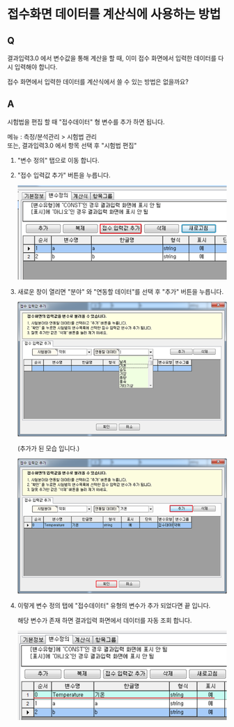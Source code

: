 # 접수화면 데이터를 계산식에 사용하는 방법

## Q

결과입력3.0 에서 변수값을 통해 계산을 할 때, 이미 접수 화면에서 입력한 데이터를 다시 입력해야 합니다.

접수 화면에서 입력한 데이터를 계산식에서 쓸 수 있는 방법은 없을까요?

## A

시험법을 편집 할 때 "접수데이터" 형 변수를 추가 하면 됩니다.

메뉴 : 측정/분석관리 &gt; 시험법 관리  
또는, 결과입력3.0 에서 항목 선택 후 "시험법 편집"

1. "변수 정의" 탭으로 이동 합니다.  
2. "접수 입력값 추가" 버튼을 누릅니다.  

   ![](../../.gitbook/assets/01-_613.png)

3. 새로운 창이 열리면 "분야" 와 "연동할 데이터"를 선택 후 "추가" 버튼을 누릅니다.  

   ![](../../.gitbook/assets/02-_614.png)

   \(추가가 된 모습 입니다.\)  

   ![](../../.gitbook/assets/03-_615.png)

4. 이렇게 변수 정의 탭에 "접수데이터" 유형의 변수가 추가 되었다면 끝 입니다.  

   해당 변수가 존재 하면 결과입력 화면에서 데이터를 자동 조회 합니다.  

   ![](../../.gitbook/assets/04-_616.png)

